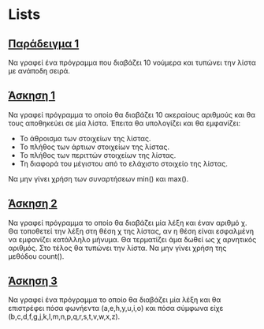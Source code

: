 # Lists

## [Παράδειγμα 1](../Laboratories/Lab_05_Example_1.py)

Να γραφεί ένα πρόγραμμα που διαβάζει 10 νούμερα και τυπώνει την λίστα με ανάποδη σειρά.

## [Άσκηση 1](../Laboratories/Lab_05_Exercise_1.py)

Να γραφεί πρόγραμμα το οποίο θα διαβάζει 10 ακεραίους αριθμούς και θα τους αποθηκεύει σε μία λίστα. Έπειτα θα υπολογίζει και θα εμφανίζει:

* Το άθροισμα των στοιχείων της λίστας.
* Το πλήθος των άρτιων στοιχείων της λίστας.
* Το πλήθος των περιττών στοιχείων της λίστας.
* Τη διαφορά του μέγιστου από το ελάχιστο στοιχείο της λίστας.

Να μην γίνει χρήση των συναρτήσεων min() και max().

## [Άσκηση 2](../Laboratories/Lab_05_Exercise_2.py)

Να γραφεί πρόγραμμα το οποίο θα διαβάζει μία λέξη και έναν αριθμό χ. Θα τοποθετεί την λέξη στη θέση χ της λίστας, αν η θέση είναι εσφαλμένη να εμφανίζει κατάλληλο μήνυμα. Θα τερματίζει άμα δωθεί ως χ αρνητικός αριθμός. Στο τέλος θα τυπώνει την λίστα.
Να μην γίνει χρήση της μεθόδου count().

## [Άσκηση 3](../Laboratories/Lab_05_Exercise_3a.py)

Να γραφεί ένα πρόγραμμα το οποίο θα διαβάζει μία λέξη και θα επιστρέφει πόσα φωνήεντα (a,e,h,y,u,i,o) και πόσα σύμφωνα είχε (b,c,d,f,g,j,k,l,m,n,p,q,r,s,t,v,w,x,z).
